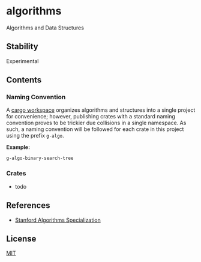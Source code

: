 # algorithms

Algorithms and Data Structures

## Stability

Experimental

## Contents

### Naming Convention

A [cargo workspace](https://doc.rust-lang.org/cargo/reference/workspaces.html) organizes algorithms and structures into a single project for convenience; however, publishing crates with a standard naming convention proves to be trickier due collisions in a single namespace. As such, a naming convention will be followed for each crate in this project using the prefix `g-algo`.

**Example:**

`g-algo-binary-search-tree`

### Crates

- todo

## References

- [Stanford Algorithms Specialization](https://www.coursera.org/specializations/algorithms)

## License

[MIT](LICENSE)
